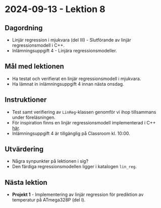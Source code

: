 # 2024-09-13 - Lektion 8

## Dagordning
* Linjär regression i mjukvara (del III) - Slutförande av linjär regressionsmodell i C++.
* Inlämningsuppgift 4 - Linjära regressionsmodeller.

## Mål med lektionen
* Ha testat och verifierat en linjär regressionsmodell i mjukvara.
* Ha lämnat in inlämningsuppgift 4 innan nästa onsdag.

## Instruktioner
* Test samt verifiering av `LinReg`-klassen genomför vi ihop tillsammans under föreläsningen.
* För inspiration finns en linjär regressionsmodell implementerad i C++ [här](../../code/lin_reg/cpp/).
* Inlämningsuppgift 4 är tillgänglig på Classroom kl. 10:00.

## Utvärdering
* Några synpunkter på lektionen i sig?
* Den färdiga regressionsmodellen ligger i katalogen `lin_reg`.

## Nästa lektion
* **Projekt 1** - Implementering av linjär regression för prediktion av temperatur på ATmega328P (del I).
